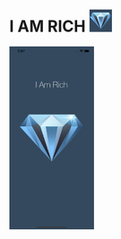 # I AM RICH ![AppIcon](/I%20AM%20RICH/Assets.xcassets/AppIcon.appiconset/Icon-20@2x.png)

<img src="IAMRICH_Main.png"
     alt="screenshot"
     style="float: left; margin-right: 10px;" 
     width="30%"/>

